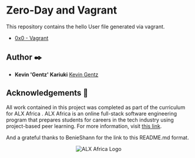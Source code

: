 # Zero-Day and Vagrant

This repository contains the hello User file generated via vagrant.

* [0x0 - Vagrant](./0x0-vagrant)


## Author :black_nib:

* **Kevin 'Gentz' Kariuki** [Kevin Gentz](https://github.com/vingentz)

## Acknowledgements :pray:

All work contained in this project was completed as part of the curriculum for ALX Africa . ALX Africa is an online full-stack software engineering program that prepares students for careers in the tech industry using project-based peer learning. For more information, visit [this link](https://www.alxafrica.com//).

And a grateful thanks to BenieShann for the link to this README.md format.

<p align="center">
  <img
   src="https://www.alxafrica.com/wp-content/uploads/2022/01/header-logo.png"
       alt="ALX Africa Logo"
  >
</p>
